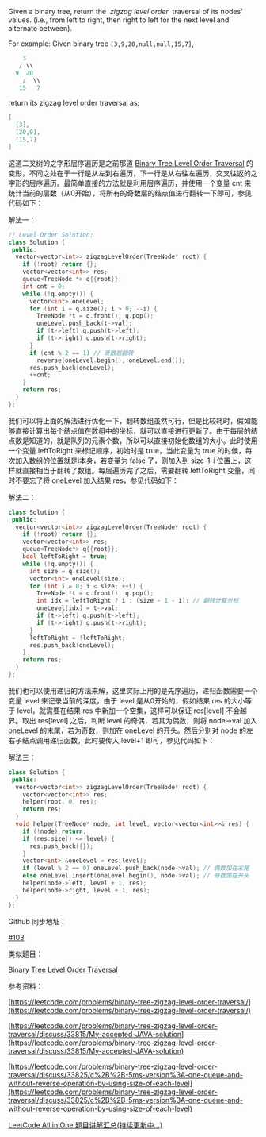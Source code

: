 Given a binary tree, return the  _zigzag level order_  traversal of its nodes' values. (i.e., from left to right, then right to left for the next level and alternate between).

For example: Given binary tree `[3,9,20,null,null,15,7]`,

```cpp
    3
   / \\
  9  20
    /  \\
   15   7
```

return its zigzag level order traversal as:

```cpp
[
  [3],
  [20,9],
  [15,7]
]
```

这道二叉树的之字形层序遍历是之前那道 [Binary Tree Level Order Traversal](http://www.cnblogs.com/grandyang/p/4051321.html) 的变形，不同之处在于一行是从左到右遍历，下一行是从右往左遍历，交叉往返的之字形的层序遍历。最简单直接的方法就是利用层序遍历，并使用一个变量 cnt 来统计当前的层数（从0开始），将所有的奇数层的结点值进行翻转一下即可，参见代码如下：

解法一：

```cpp
// Level Order Solution:
class Solution {
 public:
  vector<vector<int>> zigzagLevelOrder(TreeNode* root) {
    if (!root) return {};
    vector<vector<int>> res;
    queue<TreeNode *> q{{root}};
    int cnt = 0;
    while (!q.empty()) {
      vector<int> oneLevel;
      for (int i = q.size(); i > 0; --i) {
        TreeNode *t = q.front(); q.pop();
        oneLevel.push_back(t->val);
        if (t->left) q.push(t->left);
        if (t->right) q.push(t->right);
      }
      if (cnt % 2 == 1) // 奇数层翻转
        reverse(oneLevel.begin(), oneLevel.end());
      res.push_back(oneLevel);
      ++cnt;
    }
    return res;
  }
};
```

我们可以将上面的解法进行优化一下，翻转数组虽然可行，但是比较耗时，假如能够直接计算出每个结点值在数组中的坐标，就可以直接进行更新了。由于每层的结点数是知道的，就是队列的元素个数，所以可以直接初始化数组的大小。此时使用一个变量 leftToRight 来标记顺序，初始时是 true，当此变量为 true 的时候，每次加入数组的位置就是i本身，若变量为 false 了，则加入到 size-1-i 位置上，这样就直接相当于翻转了数组。每层遍历完了之后，需要翻转 leftToRight 变量，同时不要忘了将 oneLevel 加入结果 res，参见代码如下：

解法二：

```cpp
class Solution {
 public:
  vector<vector<int>> zigzagLevelOrder(TreeNode* root) {
    if (!root) return {};
    vector<vector<int>> res;
    queue<TreeNode*> q{{root}};
    bool leftToRight = true;
    while (!q.empty()) {
      int size = q.size();
      vector<int> oneLevel(size);
      for (int i = 0; i < size; ++i) {
        TreeNode *t = q.front(); q.pop();
        int idx = leftToRight ? i : (size - 1 - i); // 翻转计算坐标
        oneLevel[idx] = t->val;
        if (t->left) q.push(t->left);
        if (t->right) q.push(t->right);
      }
      leftToRight = !leftToRight;
      res.push_back(oneLevel);
    }
    return res;
  }
};
```

我们也可以使用递归的方法来解，这里实际上用的是先序遍历，递归函数需要一个变量 level 来记录当前的深度，由于 level 是从0开始的，假如结果 res 的大小等于 level，就需要在结果 res 中新加一个空集，这样可以保证 res\[level\] 不会越界。取出 res\[level\] 之后，判断 level 的奇偶，若其为偶数，则将 node->val 加入 oneLevel 的末尾，若为奇数，则加在 oneLevel 的开头。然后分别对 node 的左右子结点调用递归函数，此时要传入 level+1 即可，参见代码如下：

解法三：

```cpp
class Solution {
 public:
  vector<vector<int>> zigzagLevelOrder(TreeNode* root) {
    vector<vector<int>> res;
    helper(root, 0, res);
    return res;
  }
  void helper(TreeNode* node, int level, vector<vector<int>>& res) {
    if (!node) return;
    if (res.size() <= level) {
      res.push_back({});
    }
    vector<int> &oneLevel = res[level];
    if (level % 2 == 0) oneLevel.push_back(node->val); // 偶数加在末尾
    else oneLevel.insert(oneLevel.begin(), node->val); // 奇数加在开头
    helper(node->left, level + 1, res);
    helper(node->right, level + 1, res);
  }
};
```

Github 同步地址：

[#103](https://github.com/grandyang/leetcode/issues/103)

类似题目：

[Binary Tree Level Order Traversal](http://www.cnblogs.com/grandyang/p/4051321.html)

参考资料：

[https://leetcode.com/problems/binary-tree-zigzag-level-order-traversal/](https://leetcode.com/problems/binary-tree-zigzag-level-order-traversal/)

[https://leetcode.com/problems/binary-tree-zigzag-level-order-traversal/discuss/33815/My-accepted-JAVA-solution](https://leetcode.com/problems/binary-tree-zigzag-level-order-traversal/discuss/33815/My-accepted-JAVA-solution)

[https://leetcode.com/problems/binary-tree-zigzag-level-order-traversal/discuss/33825/c%2B%2B-5ms-version%3A-one-queue-and-without-reverse-operation-by-using-size-of-each-level](https://leetcode.com/problems/binary-tree-zigzag-level-order-traversal/discuss/33825/c%2B%2B-5ms-version%3A-one-queue-and-without-reverse-operation-by-using-size-of-each-level)

[LeetCode All in One 题目讲解汇总(持续更新中...)](http://www.cnblogs.com/grandyang/p/4606334.html)
